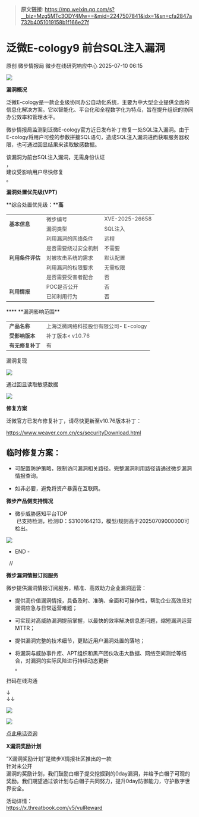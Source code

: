 > **原文链接**: https://mp.weixin.qq.com/s?__biz=Mzg5MTc3ODY4Mw==&mid=2247507841&idx=1&sn=cfa2847a732b4051019158b1f166e27f

#  泛微E-cology9 前台SQL注入漏洞  
原创 微步情报局  微步在线研究响应中心   2025-07-10 06:15  
  
![](https://mmbiz.qpic.cn/mmbiz_png/fFyp1gWjicMKNkm4Pg1Ed6nv0proxQLEKJ2CUCIficfAwKfClJ84puialc9eER0oaibMn1FDUpibeK1t1YvgZcLYl3A/640?wx_fmt=png "")  
  
  
**漏洞概况**  
  
  
  
泛微E-cology是一款企业级协同办公自动化系统，主要为中大型企业提供全面的信息化解决方案。它以智能化、平台化和全程数字化为特点，旨在提升组织的协同办公效率和管理水平。  
  
微步情报局监测到泛微E-cology官方近日发布补丁修复一处SQL注入漏洞。由于E-cology将用户可控的参数拼接SQL语句，造成SQL注入漏洞进而获取服务器权限，也可通过回显结果来读取敏感数据。  
  
  
该漏洞为前台SQL注入漏洞，无需身份认证  
，  
建议受影响用户尽快修复  
。  
  
**漏洞处置优先级(VPT)**  
  
  
  
**综合处置优先级：****高**  
  
<table><tbody><tr><td rowspan="2" data-colwidth="123" valign="middle"><section><span leaf=""><span textstyle="" style="font-size: 14px;color: rgb(63, 63, 63);font-weight: bold;">基本信息</span></span></section></td><td data-colwidth="191"><section><span leaf=""><span textstyle="" style="font-size: 14px;color: rgb(63, 63, 63);">微步编号</span></span></section></td><td data-colwidth="191"><section><span leaf=""><span textstyle="" style="font-size: 14px;color: rgb(63, 63, 63);">XVE-2025-26658</span></span></section></td></tr><tr><td data-colwidth="191"><section><span leaf=""><span textstyle="" style="font-size: 14px;color: rgb(63, 63, 63);">漏洞类型</span></span></section></td><td data-colwidth="191"><section><span leaf=""><span textstyle="" style="font-size: 14px;color: rgb(63, 63, 63);">SQL注入</span></span></section></td></tr><tr><td rowspan="5" data-colwidth="123" valign="middle"><section><span leaf=""><span textstyle="" style="font-size: 14px;color: rgb(63, 63, 63);font-weight: bold;">利用条件评估</span></span></section></td><td data-colwidth="191"><section><span leaf=""><span textstyle="" style="font-size: 14px;color: rgb(63, 63, 63);">利用漏洞的网络条件</span></span></section></td><td data-colwidth="191"><section><span leaf=""><span textstyle="" style="font-size: 14px;color: rgb(63, 63, 63);">远程</span></span></section></td></tr><tr><td data-colwidth="191"><section><span leaf=""><span textstyle="" style="font-size: 14px;color: rgb(63, 63, 63);">是否需要绕过安全机制</span></span></section></td><td data-colwidth="191"><section><span leaf=""><span textstyle="" style="font-size: 14px;color: rgb(63, 63, 63);">不需要</span></span></section></td></tr><tr><td data-colwidth="191"><section><span leaf=""><span textstyle="" style="font-size: 14px;color: rgb(63, 63, 63);">对被攻击系统的需求</span></span></section></td><td data-colwidth="191"><section><span leaf=""><span textstyle="" style="font-size: 14px;color: rgb(63, 63, 63);">默认配置</span></span></section></td></tr><tr><td data-colwidth="191"><section><span leaf=""><span textstyle="" style="font-size: 14px;color: rgb(63, 63, 63);">利用漏洞的权限要求</span></span></section></td><td data-colwidth="191"><section><span leaf=""><span textstyle="" style="font-size: 14px;color: rgb(63, 63, 63);">无需权限</span></span></section></td></tr><tr><td data-colwidth="191"><section><span leaf=""><span textstyle="" style="font-size: 14px;color: rgb(63, 63, 63);">是否需要受害者配合</span></span></section></td><td data-colwidth="191"><section><span leaf=""><span textstyle="" style="font-size: 14px;color: rgb(63, 63, 63);">否</span></span></section></td></tr><tr><td rowspan="2" data-colwidth="123"><section><span leaf=""><span textstyle="" style="font-size: 14px;color: rgb(63, 63, 63);font-weight: bold;">利用情报</span></span></section></td><td data-colwidth="191"><section><span leaf=""><span textstyle="" style="font-size: 14px;color: rgb(63, 63, 63);">POC是否公开</span></span></section></td><td data-colwidth="191"><section><span leaf=""><span textstyle="" style="font-size: 14px;color: rgb(63, 63, 63);">否</span></span></section></td></tr><tr><td data-colwidth="191"><section><span leaf=""><span textstyle="" style="font-size: 14px;color: rgb(63, 63, 63);">已知利用行为</span></span></section></td><td data-colwidth="191"><section><span leaf=""><span textstyle="" style="font-size: 14px;color: rgb(63, 63, 63);">否</span></span></section></td></tr></tbody></table>  
****  
**漏洞影响范围**  
  
  
  
  
<table><tbody><tr><td data-colwidth="122"><section><span leaf=""><span textstyle="" style="font-size: 14px;color: rgb(63, 63, 63);font-weight: bold;">产品名称</span></span></section></td><td data-colwidth="391"><section><span leaf=""><span textstyle="" style="font-size: 14px;color: rgb(63, 63, 63);">上海泛微网络科技股份有限公司- E-cology</span></span></section></td></tr><tr><td data-colwidth="122"><section><span leaf=""><span textstyle="" style="font-size: 14px;color: rgb(63, 63, 63);font-weight: bold;">受影响版本</span></span></section></td><td data-colwidth="391"><section><span leaf=""><span textstyle="" style="font-size: 14px;color: rgb(63, 63, 63);">补丁版本&lt; v10.76</span></span></section></td></tr><tr><td data-colwidth="122"><section><span leaf=""><span textstyle="" style="font-size: 14px;color: rgb(63, 63, 63);font-weight: bold;">有无修复补丁</span></span></section></td><td data-colwidth="391"><section><span leaf=""><span textstyle="" style="font-size: 14px;color: rgb(63, 63, 63);">有</span></span></section></td></tr></tbody></table>  
漏洞复现  
  
  
  
![](https://mmbiz.qpic.cn/mmbiz_png/fFyp1gWjicMKpVXmdib26icfXIfalericFI7Mz7TBBTRKB1gyoicW3c8ibIWu5wJu7VU7YuOvTnXdPcW0qibkwthrib4xw/640?wx_fmt=png&from=appmsg "")  
  
通过回显读取敏感数据  
  
![](https://mmbiz.qpic.cn/mmbiz_png/fFyp1gWjicMKpVXmdib26icfXIfalericFI7yKYsJRuOiaINibNk5KicftLtEBe3zeRYibW08rfyYnyRicJ4uJWjtAz2LWg/640?wx_fmt=png&from=appmsg "")  
  
  
**修复方案**  
  
  
  
泛微官方已发布修复补丁，请尽快更新至v10.76版本补丁：  
  
https://www.weaver.com.cn/cs/securityDownload.html  
## 临时修复方案：  
- 可配置防护策略，限制访问漏洞相关路径。完整漏洞利用路径请通过微步漏洞情报查询。  
  
- 如非必要，避免将资产暴露在互联网。  
  
**微步产品侧支持情况**  
  
  
- 微步威胁感知平台TDP  
 已支持检测，检测ID：S3100164213，模型/规则高于20250709000000可检出。  
  
![](https://mmbiz.qpic.cn/mmbiz_jpg/fFyp1gWjicMKpVXmdib26icfXIfalericFI70D8OUBtDgh8QwEtWowwk7a6LRpgAgeMpLzhn2Apq4MkV0mgBWg8Jfw/640?wx_fmt=jpeg&from=appmsg "")  
  
- END -  
  
  //    
  
**微步漏洞情报订阅服务**  
  
  
微步提供漏洞情报订阅服务，精准、高效助力企业漏洞运营：  
- 提供高价值漏洞情报，具备及时、准确、全面和可操作性，帮助企业高效应对漏洞应急与日常运营难题；  
  
- 可实现对高威胁漏洞提前掌握，以最快的效率解决信息差问题，缩短漏洞运营MTTR；  
  
- 提供漏洞完整的技术细节，更贴近用户漏洞处置的落地；  
  
- 将漏洞与威胁事件库、APT组织和黑产团伙攻击大数据、网络空间测绘等结合，对漏洞的实际风险进行持续动态更新  
。  
  
  
扫码在线沟通  
  
↓  
↓↓  
  
![](https://mmbiz.qpic.cn/mmbiz_png/Yv6ic9zgr5hQl5bZ5Mx6PTAQg6tGLiciarvXajTdDnQiacxmwJFZ0D3ictBOmuYyRk99bibwZV49wbap77LibGQHdQPtA/640?wx_fmt=png "")  
  
![](https://mmbiz.qpic.cn/mmbiz_png/Yv6ic9zgr5hTIdM9koHZFkrtYe5WU5rHxSDicbiaNFjEBAs1rojKGviaJGjOGd9KwKzN4aSpnNZDA5UWpY2E0JAnNg/640?wx_fmt=png "")  
  
  
[点此电话咨询]()  
  
  
  
  
**X漏洞奖励计划**  
  
  
“X漏洞奖励计划”是微步X情报社区推出的一款  
针对未公开  
漏洞的奖励计划，我们鼓励白帽子提交挖掘到的0day漏洞，并给予白帽子可观的奖励。我们期望通过该计划与白帽子共同努力，提升0day防御能力，守护数字世界安全。  
  
活动详情：  
https://x.threatbook.com/v5/vulReward  
  
  
[](https://mp.weixin.qq.com/s?__biz=MzI5NjA0NjI5MQ==&mid=2650184178&idx=1&sn=42c6b4bb8e2a1d95c686725b2159bc97&scene=21#wechat_redirect)  
  

